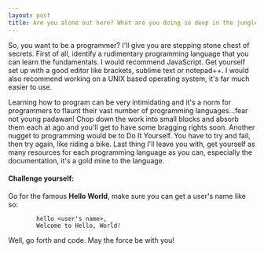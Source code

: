 ```yaml
---
layout: post
title: Are you alone out here? What are you doing so deep in the jungle...
---
```


So, you want to be a programmer? I'll give you are stepping stone chest of secrets. First of all, identify a rudimentary programming language that you can learn the fundamentals. I would recommend JavaScript. Get yourself set up with a good editor like brackets, sublime text or notepad++. I would also recommend working on a UNIX based operating system, it's far much easier to use.

Learning how to program can be very intimidating and it's a norm for programmers to flaunt their vast number of programming languages...fear not young padawan! Chop down the work into small blocks and absorb them each at ago and you'll get to have some bragging rights soon. Another nugget to programming would be to Do It Yourself. You have to try and fail, then try again, like riding a bike. Last thing I'll leave you with, get yourself as many resources for each programming language as you can, especially the documentation, it's a gold mine to the language.

#### Challenge yourself:

Go for the famous **Hello World**, make sure you can get a user's name like so:

```
        hello <user's name>,
        Welcome to Hello, World!
```

Well, go forth and code. May the force be with you!